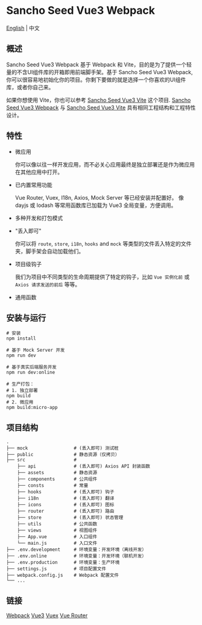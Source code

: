 # Sancho Seed Vue3 Webpack

[English](README.md) | 中文

## 概述

Sancho Seed Vue3 Webpack 基于 Webpack 和 Vite，目的是为了提供一个轻量的不含UI组件库的开箱即用前端脚手架。基于 Sancho Seed Vue3 Webpack, 你可以很容易地初始化你的项目。你剩下要做的就是选择一个你喜欢的UI组件库，或者你自己来。

如果你想使用 Vite，你也可以参考 [Sancho Seed Vue3 Vite](https://github.com/enbrau/sancho-seed-vue3-vite) 这个项目. [Sancho Seed Vue3 Webpack](https://github.com/enbrau/sancho-seed-vue3-webpack) 与 [Sancho Seed Vue3 Vite](https://github.com/enbrau/sancho-seed-vue3-vite) 具有相同工程结构和工程特性设计。

## 特性

- 微应用  

  你可以像以往一样开发应用，而不必关心应用最终是独立部署还是作为微应用在其他应用中打开。    

- 已内置常用功能

  Vue Router, Vuex, I18n, Axios, Mock Server 等已经安装并配置好。 像 dayjs 或 lodash 等常用函数库已加载为 Vue3 全局变量，方便调用。  

- 多种开发和打包模式

- "丢入即可"  

  你可以将 `route`, `store`, `i18n`, `hooks` and `mock` 等类型的文件丢入特定的文件夹，脚手架会自动加载他们。  

- 项目级钩子  

  我们为项目中不同类型的生命周期提供了特定的钩子，比如 `Vue 实例化前` 或 `Axios 请求发送的前后` 等等。  

- 通用函数

## 安装与运行

```
# 安装
npm install

# 基于 Mock Server 开发
npm run dev

# 基于真实后端服务开发
npm run dev:online

# 生产打包：
# 1. 独立部署
npm build
# 2. 微应用
npm build:micro-app
```

## 项目结构

```
.
├── mock                 # (丢入即可) 测试桩
├── public               # 静态资源（仅拷贝）
├── src                  # 
    ├── api              # (丢入即可) Axios API 封装函数
    ├── assets           # 静态资源
    ├── components       # 公共组件
    ├── consts           # 常量
    ├── hooks            # (丢入即可) 钩子
    ├── i18n             # (丢入即可) 翻译
    ├── icons            # (丢入即可) 图标
    ├── router           # (丢入即可) 路由
    ├── store            # (丢入即可) 状态管理
    ├── utils            # 公共函数
    ├── views            # 视图组件
    ├── App.vue          # 入口组件
    └── main.js          # 入口文件
├── .env.development     # 环境变量：开发环境（离线开发）
├── .env.online          # 环境变量：开发环境（联机开发）
├── .env.production      # 环境变量：生产环境
├── settings.js          # 项目配置文件
├── webpack.config.js    # Webpack 配置文件
└── ...
```

## 链接

[Webpack](https://webpack.js.org/guides/)  [Vue3](https://v3.vuejs.org/)  [Vuex](https://next.vuex.vuejs.org/)  [Vue Router](https://router.vuejs.org/)
